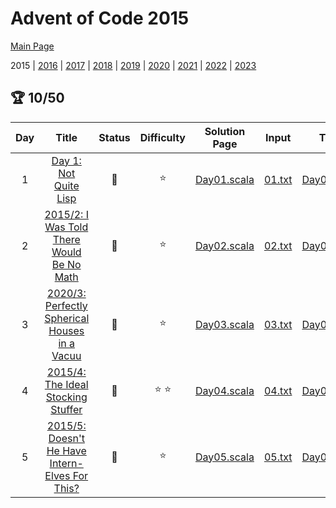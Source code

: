 

# Advent of Code 2015

[Main Page](https://adventofcode.com/2015)

2015 | [2016](/src/main/scala/advent_of_scala/year_2016/README.md) | [2017](/src/main/scala/advent_of_scala/year_2017/README.md) | [2018](/src/main/scala/advent_of_scala/year_2018/README.md) | [2019](/src/main/scala/advent_of_scala/year_2019/README.md) | [2020](/src/main/scala/advent_of_scala/year_2020/README.md) | [2021](/src/main/scala/advent_of_scala/year_2021/README.md) | [2022](/src/main/scala/advent_of_scala/year_2022/README.md) | [2023](/src/main/scala/advent_of_scala/year_2023/README.md)

## :trophy: 10/50


| Day | Title | Status | Difficulty | Solution Page | Input | Test Page | Answer | Tags | 
| :---: | :------: | :---: | :---: | :---: | :---: | :---: | :---: | :---: |
| 1 | [Day 1: Not Quite Lisp](https://adventofcode.com/2015/day/1) | :1st_place_medal: | :star:  | [Day01.scala](/src/main/scala/advent_of_scala/year_2015/Day01.scala) | [01.txt](/src/main/resources/inputs/2015/01.txt) | [Day01Suite.scala](/src/test/scala/advent_of_scala/year_2015/Day01Suite.scala) | (232, 1783) | sequence,reduction |
| 2 | [2015/2: I Was Told There Would Be No Math](https://adventofcode.com/2015/day/2) | :1st_place_medal: | :star:  | [Day02.scala](/src/main/scala/advent_of_scala/year_2015/Day02.scala) | [02.txt](/src/main/resources/inputs/2015/02.txt) | [Day02Suite.scala](/src/test/scala/advent_of_scala/year_2015/Day02Suite.scala) | (1_606_483, 3_842_356) | geometry |
| 3 | [2020/3: Perfectly Spherical Houses in a Vacuu](https://adventofcode.com/2015/day/3) | :1st_place_medal: | :star:  | [Day03.scala](/src/main/scala/advent_of_scala/year_2015/Day03.scala) | [03.txt](/src/main/resources/inputs/2015/03.txt) | [Day03Suite.scala](/src/test/scala/advent_of_scala/year_2015/Day03Suite.scala) | (2081, 2341) | set,2D |
| 4 | [2015/4: The Ideal Stocking Stuffer](https://adventofcode.com/2015/day/4) | :1st_place_medal: | :star: :star:  | [Day04.scala](/src/main/scala/advent_of_scala/year_2015/Day04.scala) | [04.txt](/src/main/resources/inputs/2015/04.txt) | [Day04Suite.scala](/src/test/scala/advent_of_scala/year_2015/Day04Suite.scala) | (254_575, 1_038_736) | md5,digest,bitwise,inline-input |
| 5 | [2015/5: Doesn't He Have Intern-Elves For This?](https://adventofcode.com/2015/day/5) | :1st_place_medal: | :star:  | [Day05.scala](/src/main/scala/advent_of_scala/year_2015/Day05.scala) | [05.txt](/src/main/resources/inputs/2015/05.txt) | [Day05Suite.scala](/src/test/scala/advent_of_scala/year_2015/Day05Suite.scala) | (255, 55) | string,predicates |
